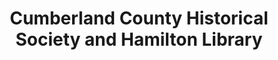 ---
layout: repo
title: "Cumberland County Historical Society and Hamilton Library"
id: 13296
permalink: repos/13296/
---